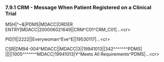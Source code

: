 ### 7.9.1 CRM - Message When Patient Registered on a Clinical Trial

MSH|^~\&|PDMS|MDACC|ORDER ENTRY|MDACC|200006021649||CRM^C01^CRM_C01|...&lt;cr>

PID|1||2222||Everywoman^Eve^E||19530117|...&lt;cr>

CSR|DM94-004^MDACC||MDACC|3||19941013||342^^^^^^^PDMS|\
|||||1005^^^^^^^MDACC|19941013|Y^Meets All Requirements^PDMS|...&lt;cr>
